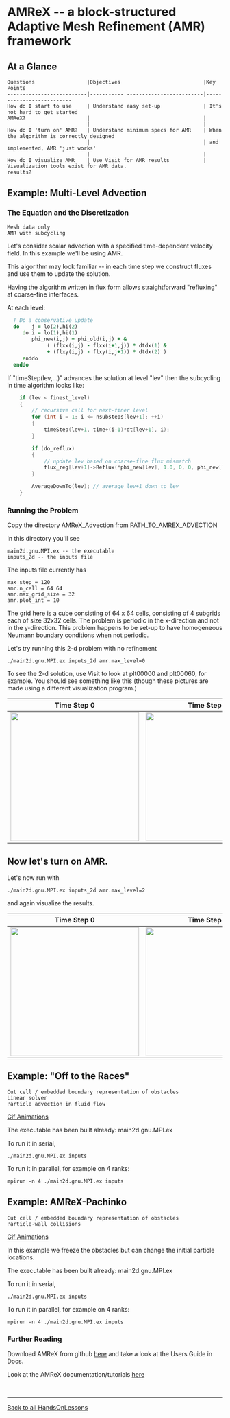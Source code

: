 # AMReX -- a block-structured Adaptive Mesh Refinement (AMR) framework

## At a Glance
<!-- (Expected # minutes to complete) %% temporarily omit -->


```
Questions                 |Objectives                           |Key Points
--------------------------|----------- -------------------------|--------------------------
How do I start to use     | Understand easy set-up              | It's not hard to get started
AMReX?                    |                                     |
                          |                                     |
How do I 'turn on' AMR?   | Understand minimum specs for AMR    | When the algorithm is correctly designed
                          |                                     | and implemented, AMR 'just works'
                          |                                     |
How do I visualize AMR    | Use Visit for AMR results           | Visualization tools exist for AMR data.
results?
```
## Example: Multi-Level Advection

### The Equation and the Discretization

```
Mesh data only
AMR with subcycling
```

Let's consider scalar advection with a specified time-dependent velocity field.  In this example we'll be using AMR.

This algorithm may look familiar -- in each time step we construct fluxes and use them to update the solution.

Having the algorithm written in flux form allows straightforward "refluxing" at coarse-fine interfaces.

At each level:
```fortran
  ! Do a conservative update
  do    j = lo(2),hi(2)
     do i = lo(1),hi(1)
        phi_new(i,j) = phi_old(i,j) + &
             ( (flxx(i,j) - flxx(i+1,j)) * dtdx(1) &
             + (flxy(i,j) - flxy(i,j+1)) * dtdx(2) )
     enddo
  enddo
```

If "timeStep(lev,...)" advances the solution at level "lev" then
the subcycling in time algorithm looks like:
```C++
    if (lev < finest_level)
    {
        // recursive call for next-finer level
        for (int i = 1; i <= nsubsteps[lev+1]; ++i)
        {
            timeStep(lev+1, time+(i-1)*dt[lev+1], i);
        }

        if (do_reflux)
        {
            // update lev based on coarse-fine flux mismatch
            flux_reg[lev+1]->Reflux(*phi_new[lev], 1.0, 0, 0, phi_new[lev]->nComp(), geom[lev]);
        }

        AverageDownTo(lev); // average lev+1 down to lev
    }
```

### Running the Problem

Copy the directory AMReX_Advection from PATH_TO_AMREX_ADVECTION

In this directory you'll see

```
main2d.gnu.MPI.ex -- the executable
inputs_2d -- the inputs file
```

The inputs file currently has

```
max_step = 120
amr.n_cell = 64 64
amr.max_grid_size = 32
amr.plot_int = 10

```

The grid here is a cube consisting of 64 x 64 cells, consisting of 4 subgrids each
of size 32x32 cells.  The problem is periodic in the x-direction and not in the y-direction.
This problem happens to be set-up to have homogeneous Neumann boundary conditions when not periodic.

Let's try running this 2-d problem with no refinement

```
./main2d.gnu.MPI.ex inputs_2d amr.max_level=0
```

To see the 2-d solution, use Visit to look at plt00000 and plt00060, for example.
You should see something like this (though these pictures are
made using a different visualization program.)

|Time Step 0|Time Step 60|
|:---:|:---:|
|[<img src = "phi_adv_noref.0.jpg" width ="300">](phi_adv_noref.0.jpg)|[<img src = "phi_adv_noref.60.jpg" width ="300">](phi_adv_noref.60.jpg)

## Now let's turn on AMR.

Let's now run with
```
./main2d.gnu.MPI.ex inputs_2d amr.max_level=2
```

and again visualize the results.  

|Time Step 0|Time Step 60|
|:---:|:---:|
|[<img src = "phi_adv_ref.0.jpg" width ="300">](phi_adv_ref.0.jpg)|[<img src = "phi_adv_ref.60.jpg" width ="300">](phi_adv_ref.60.jpg)

## Example: "Off to the Races"

```
Cut cell / embedded boundary representation of obstacles
Linear solver
Particle advection in fluid flow
```

[Gif Animations](macproj.gif)

The executable has been built already: main2d.gnu.MPI.ex

To run it in serial, 

```
./main2d.gnu.MPI.ex inputs
```

To run it in parallel, for example on 4 ranks:

```
mpirun -n 4 ./main2d.gnu.MPI.ex inputs
```

## Example: AMReX-Pachinko

```
Cut cell / embedded boundary representation of obstacles
Particle-wall collisions
```
[Gif Animations](pachinko.gif)

In this example we freeze the obstacles but can change the initial particle locations.

The executable has been built already: main2d.gnu.MPI.ex

To run it in serial, 

```
./main2d.gnu.MPI.ex inputs
```

To run it in parallel, for example on 4 ranks:

```
mpirun -n 4 ./main2d.gnu.MPI.ex inputs
```

### Further Reading

Download AMReX from github [here](https://www.github.com/AMReX-codes/amrex) and take a look at the Users Guide in Docs.

Look at the AMReX documentation/tutorials [here](https://amrex-codes.github.io/amrex/)

<!-- Insert space, horizontal line, and link to HandsOnLesson table -->

&nbsp;

---

[Back to all HandsOnLessons](../lessons.md)
